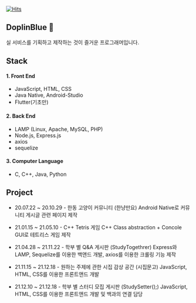 [![Hits](https://hits.seeyoufarm.com/api/count/incr/badge.svg?url=https%3A%2F%2Fgithub.com%2FYuSoeun%2Fhit-counter&count_bg=%233D61C8&title_bg=%23555555&icon=&icon_color=%23E7E7E7&title=hits&edge_flat=false)](https://hits.seeyoufarm.com)

## DoplinBlue 👋
실 서비스를 기획하고 제작하는 것이 즐거운 프로그래머입니다.

## Stack
#### 1. Front End
- JavaScript, HTML, CSS
- Java Native, Android-Studio
- Flutter(기초만)

#### 2. Back End
- LAMP (Linux, Apache, MySQL, PHP)
- Node.js, Express.js
- axios
- sequelize

#### 3. Computer Language
- C, C++, Java, Python

## Project

- 20.07.22 ~ 20.10.29 - 한동 고양이 커뮤니티 (한냥만요)
Android Native로 커뮤니티 게시글 관련 페이지 제작

- 21.01.15 ~ 21.05.10 - C++ Tetris 게임
C++ Class abstraction + Concole GUI로 테트리스 게임 제작

- 21.04.28 ~ 21.11.22 - 학부 별 Q&A 게시판 (StudyTogethrer)
Express와 LAMP, Sequelize를 이용한 백앤드 개발, axios를 이용한 크롤링 기능 제작

- 21.11.15 ~ 21.12.18 - 원하는 주제에 관한 시집 감상 공간 (시집문고)
JavaScript, HTML, CSS를 이용한 프론트앤드 개발

- 21.12.10 ~ 21.12.18 - 학부 별 스터디 모집 게시판 (StudySetter();)
JavaScript, HTML, CSS를 이용한 프론트앤드 개발 및 백과의 연결 담당
